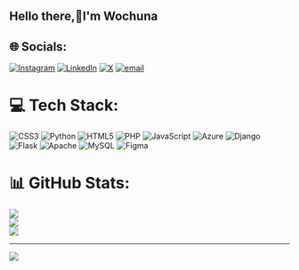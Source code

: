 ## Hello there,👋I'm Wochuna



## 🌐 Socials:
[![Instagram](https://img.shields.io/badge/Instagram-%23E4405F.svg?logo=Instagram&logoColor=white)](https://instagram.com/__wochuna) [![LinkedIn](https://img.shields.io/badge/LinkedIn-%230077B5.svg?logo=linkedin&logoColor=white)](www.linkedin.com/in/yvonne-wochuna-ab6146292) [![X](https://img.shields.io/badge/X-black.svg?logo=X&logoColor=white)](https://x.com/wochuna) [![email](https://img.shields.io/badge/Email-D14836?logo=gmail&logoColor=white)](mailto:wochunayvonne@gmail.com) 

# 💻 Tech Stack:
![CSS3](https://img.shields.io/badge/css3-%231572B6.svg?style=for-the-badge&logo=css3&logoColor=white) ![Python](https://img.shields.io/badge/python-3670A0?style=for-the-badge&logo=python&logoColor=ffdd54) ![HTML5](https://img.shields.io/badge/html5-%23E34F26.svg?style=for-the-badge&logo=html5&logoColor=white) ![PHP](https://img.shields.io/badge/php-%23777BB4.svg?style=for-the-badge&logo=php&logoColor=white) ![JavaScript](https://img.shields.io/badge/javascript-%23323330.svg?style=for-the-badge&logo=javascript&logoColor=%23F7DF1E) ![Azure](https://img.shields.io/badge/azure-%230072C6.svg?style=for-the-badge&logo=microsoftazure&logoColor=white) ![Django](https://img.shields.io/badge/django-%23092E20.svg?style=for-the-badge&logo=django&logoColor=white) ![Flask](https://img.shields.io/badge/flask-%23000.svg?style=for-the-badge&logo=flask&logoColor=white) ![Apache](https://img.shields.io/badge/apache-%23D42029.svg?style=for-the-badge&logo=apache&logoColor=white) ![MySQL](https://img.shields.io/badge/mysql-4479A1.svg?style=for-the-badge&logo=mysql&logoColor=white) ![Figma](https://img.shields.io/badge/figma-%23F24E1E.svg?style=for-the-badge&logo=figma&logoColor=white)
# 📊 GitHub Stats:
![](https://github-readme-stats.vercel.app/api?username=wochuna&theme=dark&hide_border=false&include_all_commits=false&count_private=false)<br/>
![](https://nirzak-streak-stats.vercel.app/?user=wochuna&theme=dark&hide_border=false)<br/>
![](https://github-readme-stats.vercel.app/api/top-langs/?username=wochuna&theme=dark&hide_border=false&include_all_commits=false&count_private=false&layout=compact)

---
[![](https://visitcount.itsvg.in/api?id=wochuna&icon=6&color=9)](https://visitcount.itsvg.in)
